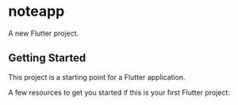 # noteapp

A new Flutter project.

## Getting Started

This project is a starting point for a Flutter application.

A few resources to get you started if this is your first Flutter project:


